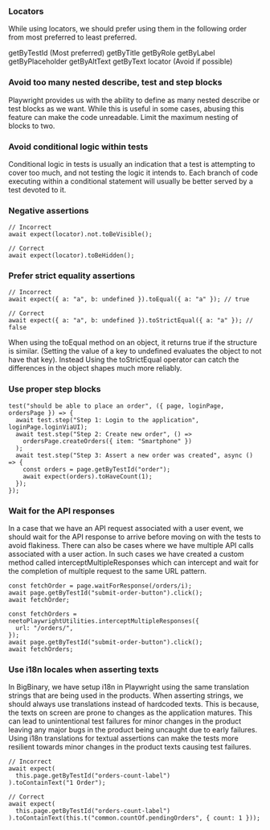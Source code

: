 ### Locators

While using locators, we should prefer using them in the following order from most preferred to least preferred.

getByTestId (Most preferred)
getByTitle
getByRole
getByLabel
getByPlaceholder
getByAltText
getByText
locator (Avoid if possible)

### Avoid too many nested describe, test and step blocks

Playwright provides us with the ability to define as many nested describe or test blocks as we want. While this is useful in some cases, abusing this feature can make the code unreadable. Limit the maximum nesting of blocks to two.


### Avoid conditional logic within tests

Conditional logic in tests is usually an indication that a test is attempting to cover too much, and not testing the logic it intends to. Each branch of code executing within a conditional statement will usually be better served by a test devoted to it.


### Negative assertions

```
// Incorrect
await expect(locator).not.toBeVisible();

// Correct
await expect(locator).toBeHidden();
```

### Prefer strict equality assertions

```
// Incorrect
await expect({ a: "a", b: undefined }).toEqual({ a: "a" }); // true

// Correct
await expect({ a: "a", b: undefined }).toStrictEqual({ a: "a" }); // false
```

When using the toEqual method on an object, it returns true if the structure is similar. (Setting the value of a key to undefined evaluates the object to not have that key). Instead Using the toStrictEqual operator can catch the differences in the object shapes much more reliably.


### Use proper step blocks

```
test("should be able to place an order", ({ page, loginPage, ordersPage }) => {
  await test.step("Step 1: Login to the application", loginPage.loginViaUI);
  await test.step("Step 2: Create new order", () =>
    ordersPage.createOrders({ item: "Smartphone" })
  );
  await test.step("Step 3: Assert a new order was created", async () => {
    const orders = page.getByTestId("order");
    await expect(orders).toHaveCount(1);
  });
});
```

### Wait for the API responses
In a case that we have an API request associated with a user event, we should wait for the API response to arrive before moving on with the tests to avoid flakiness. There can also be cases where we have multiple API calls associated with a user action. In such cases we have created a custom method called interceptMultipleResponses which can intercept and wait for the completion of multiple request to the same URL pattern.

```
const fetchOrder = page.waitForResponse(/orders/i);
await page.getByTestId("submit-order-button").click();
await fetchOrder;
```
```
const fetchOrders = neetoPlaywrightUtilities.interceptMultipleResponses({
  url: "/orders/",
});
await page.getByTestId("submit-order-button").click();
await fetchOrders;
```

### Use i18n locales when asserting texts
In BigBinary, we have setup i18n in Playwright using the same translation strings that are being used in the products. When asserting strings, we should always use translations instead of hardcoded texts. This is because, the texts on screen are prone to changes as the application matures. This can lead to unintentional test failures for minor changes in the product leaving any major bugs in the product being uncaught due to early failures. Using i18n translations for textual assertions can make the tests more resilient towards minor changes in the product texts causing test failures.

```
// Incorrect
await expect(
  this.page.getByTestId("orders-count-label")
).toContainText("1 Order");

// Correct
await expect(
  this.page.getByTestId("orders-count-label")
).toContainText(this.t("common.countOf.pendingOrders", { count: 1 }));
```
